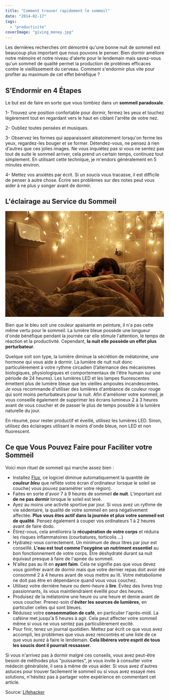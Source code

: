 ```yaml
---
title: "Comment trouver rapidement le sommeil"
date: "2014-02-17"
tags:
  - "productivite"
coverImage: "giving_money.jpg"
---
```


Les dernières recherches ont démontré qu'une bonne nuit de sommeil est beaucoup plus important que nous pouvons le penser. Bien dormir améliore notre mémoire et notre niveau d'alerte pour le lendemain mais savez-vous qu'un sommeil de qualité permet la production de protéines efficaces contre le vieillissement du cerveau. Comment s'endormir plus vite pour profiter au maximum de cet effet bénéfique ?<!--more-->

## S'Endormir en 4 Étapes

Le but est de faire en sorte que vous tombiez dans un **sommeil paradoxale**.

1- Trouvez une position confortable pour dormir, fermez les yeux et louchez légèrement tout en regardant vers le haut en ciblant l'arrête de votre nez.

2- Oubliez toutes pensées et musiques.

3- Observez les formes qui apparaissent aléatoirement lorsqu'on ferme les yeux, regardez-les bouger et se former. Détendez-vous, ne pensez à rien d'autres que ces jolies images. Ne vous inquiétez pas si vous ne sentez pas tout de suite le sommeil arriver, cela prend un certain temps, continuez tout simplement. En utilisant cette technique, je m'endors généralement en 5 minutes environ.

4- Mettez vos anxiétés par écrit. Si un soucis vous tracasse, il est difficile de penser à autre chose. Écrire ses problèmes sur des notes peut vous aider à ne plus y songer avant de dormir.

## L'éclairage au Service du Sommeil

![lightsleeping](images/lightsleeping.jpg)

Bien que le bleu soit une couleur apaisante en peinture, il n'a pas cette même vertu pour le sommeil. La lumière bleue possède une longueur d'onde bénéfique pendant la journée car elle stimule l'attention, le temps de réaction et la productivité. Cependant, **la nuit elle possède un effet plus perturbateur**.

Quelque soit son type, la lumière diminue la sécrétion de mélatonine, une hormone qui vous aide à dormir. La lumière de nuit nuit donc particulièrement à votre rythme circadien (l’alternance des mécanismes biologiques, physiologiques et comportementaux de l'être humain sur une période de 24 heures). Les lumières LED et les lampes fluorescentes émettent plus de lumière bleue que les vieilles ampoules incandescentes. Je vous recommande d'utiliser des lumières d'ambiance de couleur rouge qui sont moins perturbateurs pour la nuit. Afin d'améliorer votre sommeil, je vous conseille également de supprimer les écrans lumineux 2 à 3 heures avant de vous coucher et de passer le plus de temps possible à la lumière naturelle du jour.

En résumé, pour rester productif et éveillé, utilisez les lumières LED. Sinon, utilisez des éclairages utilisant le moins d'onde bleue, non LED et non fluorescent.

## Ce que Vous Pouvez Faire pour Faciliter votre Sommeil

Voici mon rituel de sommeil qui marche assez bien :

- Installez [Flux](http://stereopsis.com/flux/), ce logiciel diminue automatiquement la quantité de _**couleur bleu**_ que reflète votre écran d'ordinateur lorsque le soleil se couche( vous pouvez paramétrer votre région).
- Faites en sorte d'avoir 7 à 9 heures de sommeil **de nuit**. L'important est **de ne pas dormir** lorsque le soleil est levé.
- Ayez au moins une activité sportive par jour. Si vous avez un rythme de vie sédentaire, la qualité de votre sommeil en sera négativement affectée. **Plus vous êtes actif dans la journée et plus votre sommeil est de qualité**. Pensez également à couper vos ordinateurs 1 à 2 heures avant de faire dodo.
- Étirez-vous, cela améliorera la **récupération de votre corps** et réduira les risques inflammatoires (courbatures, torticolis ...)
- Hydratez-vous correctement. Un minimum de deux litres par jour est conseillé. **L'eau est tout comme l'oxygène un nutriment essentiel** au bon fonctionnement de votre corps. Être déshydraté durant sa nuit équivaut presque à faire de l'apnée du sommeil.
- N'allez pas au lit en **ayant faim**. Cela ne signifie pas que vous devez vous goinfrer avant de dormir mais que votre dernier repas doit avoir été consommé 2 à 4 heures avant de vous mettre au lit. Votre métabolisme ne doit pas être en dépendance quand vous vous couchez.
- Utilisez votre dernière heure ou demi-heure à **lire**. Évitez des livres trop passionnants, ils vous maintiendraient éveillé pour des heures.
- Produisez de la mélatonine une heure ou une heure et demie avant de vous coucher. Prenez-soin d'**éviter les sources de lumières**, en particulier celles qui sont bleues.
- Réduisez votre **consommation de café**, en particulier l'après-midi. La caféine met jusqu'à 5 heures à agir. Cela peut affecter votre sommeil même si vous ne vous sentez pas particulièrement excité.
- Pour finir, tenez un journal quotidien. Mettez par écrit ce que vous avez accompli, les problèmes que vous avez rencontrés et une liste de ce que vous aurez à faire le lendemain. **Cela libérera votre esprit de tous les soucis dont il pourrait ressasser.**

Si vous n'arrivez pas à dormir malgré ces conseils, vous avez peut-être besoin de méthodes plus "puissantes", je vous invite à consulter votre médecin généraliste, il sera à même de vous aider. Si vous avez d'autres astuces pour trouver facilement le sommeil ou si vous avez essayé mes solutions, n'hésitez pas à partager votre expérience en commentant cet article.

Source: [Lifehacker](http://lifehacker.com/how-can-i-fall-asleep-faster-1503720985)
